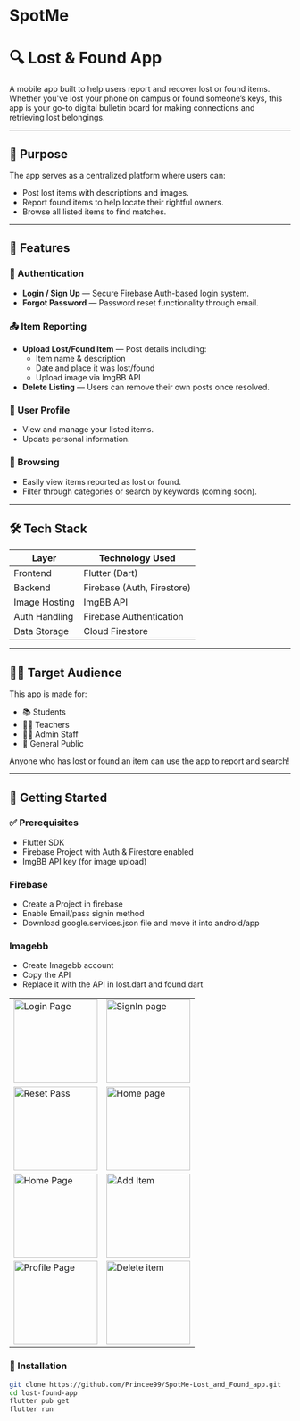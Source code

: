 # SpotMe

# 🔍 Lost & Found App

A mobile app built to help users report and recover lost or found items. Whether you've lost your phone on campus or found someone’s keys, this app is your go-to digital bulletin board for making connections and retrieving lost belongings.

---

## 🎯 Purpose

The app serves as a centralized platform where users can:
- Post lost items with descriptions and images.
- Report found items to help locate their rightful owners.
- Browse all listed items to find matches.

---

## 🚀 Features

### 🔐 Authentication
- **Login / Sign Up** — Secure Firebase Auth-based login system.
- **Forgot Password** — Password reset functionality through email.

### 📤 Item Reporting
- **Upload Lost/Found Item** — Post details including:
  - Item name & description
  - Date and place it was lost/found
  - Upload image via ImgBB API
- **Delete Listing** — Users can remove their own posts once resolved.

### 👤 User Profile
- View and manage your listed items.
- Update personal information.

### 🔎 Browsing
- Easily view items reported as lost or found.
- Filter through categories or search by keywords (coming soon).

---

## 🛠 Tech Stack

| Layer         | Technology Used            |
|---------------|-----------------------------|
| Frontend      | Flutter (Dart)              |
| Backend       | Firebase (Auth, Firestore)  |
| Image Hosting | ImgBB API                   |
| Auth Handling | Firebase Authentication     |
| Data Storage  | Cloud Firestore             |

---

## 🧑‍💻 Target Audience

This app is made for:
- 📚 Students
- 🧑‍🏫 Teachers
- 👩‍💼 Admin Staff
- 🚶 General Public

Anyone who has lost or found an item can use the app to report and search!

---

## 🧪 Getting Started

### ✅ Prerequisites

- Flutter SDK
- Firebase Project with Auth & Firestore enabled
- ImgBB API key (for image upload)

### Firebase
- Create a Project in firebase 
- Enable Email/pass signin method
- Download google.services.json file and move it into android/app

### Imagebb
- Create Imagebb account
- Copy the API
- Replace it with the API in lost.dart and found.dart

<table>
  <tr>
    <td><img src="https://github.com/user-attachments/assets/ba7adef6-1585-4df9-9922-c3b68e13f472" alt="Login Page" width="150px"></td>
    <td><img src="https://github.com/user-attachments/assets/69101d8c-6754-4569-a290-51bd91563635" alt="SignIn page" width="150px"></td>
  </tr>

  <tr>
    <td><img src="https://github.com/user-attachments/assets/87302d2b-65bc-4515-b9fc-d8f6c66c1a5c" alt="Reset Pass" width="150px"></td>
    <td><img src="https://github.com/user-attachments/assets/f400e3fe-cfa9-4692-8460-d37641365d42" alt="Home page" width="150px"></td>
  </tr>
   <tr>
    <td><img src="https://github.com/user-attachments/assets/288ac445-c1be-4c10-bde5-2d4396a59ee9" alt="Home Page" width="150px"></td>
    <td><img src="https://github.com/user-attachments/assets/a86066cb-0a0d-4796-baba-aa97e75d1ee5" alt="Add Item" width="150px"></td>
  </tr>
    <tr>
    <td><img src="https://github.com/user-attachments/assets/3b81c2ab-cfbe-4b3e-95c8-81f0e9d7367f" alt="Profile Page " width="150px"></td>
    <td><img src="https://github.com/user-attachments/assets/9743e748-e21a-4bdb-aca1-554895f1abf6" alt="Delete item " width="150px"></td>
  </tr>
</table>

### 🔧 Installation

```bash
git clone https://github.com/Princee99/SpotMe-Lost_and_Found_app.git
cd lost-found-app
flutter pub get
flutter run

